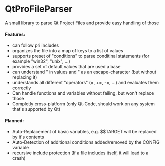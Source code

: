# QtProFileParser
A small library to parse Qt Project Files and provide easy handling of those

#### Features:
 - can follow pri includes
 - organizes the file into a map of keys to a list of values
 - supports preset of "conditions" to parse conditinal statements (for example "win32", "unix", ...)
 - provides a set of default values that are used a base
 - can understand " in values and \" as an escape-character (but without replacing it)
 - understands all different "operators" (=, +=, -=, ...) and evaluates them correctly
 - Can handle functions and variables without failing, but won't replace those
 - Completly cross-platform (only Qt-Code, should work on any system that's supported by Qt)

#### Planned:
 - Auto-Replacement of basic variables, e.g. $$TARGET will be replaced by it's contents
 - Auto-Detection of additional conditions added/removed by the CONFIG variable
 - recursive include protection (If a file includes itself, it will lead to a crash)
